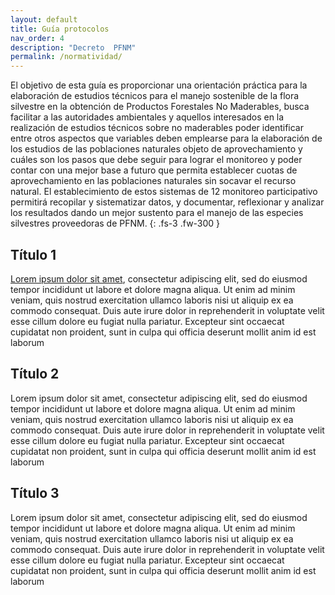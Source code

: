 ```yaml
---
layout: default
title: Guía protocolos
nav_order: 4
description: "Decreto  PFNM"
permalink: /normatividad/
---
```


El objetivo de esta guía es proporcionar una orientación práctica para la elaboración de estudios
técnicos para el manejo sostenible de la flora silvestre en la obtención de Productos Forestales
No Maderables, busca facilitar a las autoridades ambientales y aquellos interesados en la
realización de estudios técnicos sobre no maderables poder identificar entre otros aspectos que
variables deben emplearse para la elaboración de los estudios de las poblaciones naturales
objeto de aprovechamiento y cuáles son los pasos que debe seguir para lograr el monitoreo y
poder contar con una mejor base a futuro que permita establecer cuotas de aprovechamiento en
las poblaciones naturales sin socavar el recurso natural. El establecimiento de estos sistemas de
12
monitoreo participativo permitirá recopilar y sistematizar datos, y documentar, reflexionar y
analizar los resultados dando un mejor sustento para el manejo de las especies silvestres
proveedoras de PFNM.
{: .fs-3 .fw-300 }


## Título 1

[Lorem ipsum dolor sit amet](https://es.wikipedia.org/wiki/Productos_forestales_no_maderables), consectetur adipiscing elit, sed do eiusmod tempor incididunt ut labore et dolore magna aliqua. Ut enim ad minim veniam, quis nostrud exercitation ullamco laboris nisi ut aliquip ex ea commodo consequat. Duis aute irure dolor in reprehenderit in voluptate velit esse cillum dolore eu fugiat nulla pariatur. Excepteur sint occaecat cupidatat non proident, sunt in culpa qui officia deserunt mollit anim id est laborum

## Título 2

Lorem ipsum dolor sit amet, consectetur adipiscing elit, sed do eiusmod tempor incididunt ut labore et dolore magna aliqua. Ut enim ad minim veniam, quis nostrud exercitation ullamco laboris nisi ut aliquip ex ea commodo consequat. Duis aute irure dolor in reprehenderit in voluptate velit esse cillum dolore eu fugiat nulla pariatur. Excepteur sint occaecat cupidatat non proident, sunt in culpa qui officia deserunt mollit anim id est laborum

## Título 3

Lorem ipsum dolor sit amet, consectetur adipiscing elit, sed do eiusmod tempor incididunt ut labore et dolore magna aliqua. Ut enim ad minim veniam, quis nostrud exercitation ullamco laboris nisi ut aliquip ex ea commodo consequat. Duis aute irure dolor in reprehenderit in voluptate velit esse cillum dolore eu fugiat nulla pariatur. Excepteur sint occaecat cupidatat non proident, sunt in culpa qui officia deserunt mollit anim id est laborum
